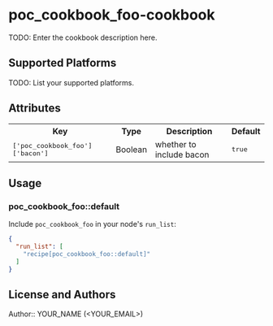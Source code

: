 # poc_cookbook_foo-cookbook

TODO: Enter the cookbook description here.

## Supported Platforms

TODO: List your supported platforms.

## Attributes

<table>
  <tr>
    <th>Key</th>
    <th>Type</th>
    <th>Description</th>
    <th>Default</th>
  </tr>
  <tr>
    <td><tt>['poc_cookbook_foo']['bacon']</tt></td>
    <td>Boolean</td>
    <td>whether to include bacon</td>
    <td><tt>true</tt></td>
  </tr>
</table>

## Usage

### poc_cookbook_foo::default

Include `poc_cookbook_foo` in your node's `run_list`:

```json
{
  "run_list": [
    "recipe[poc_cookbook_foo::default]"
  ]
}
```

## License and Authors

Author:: YOUR_NAME (<YOUR_EMAIL>)
